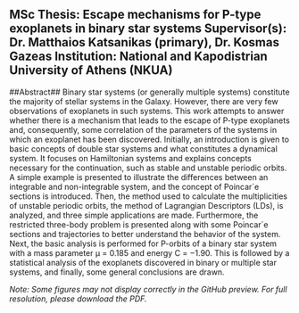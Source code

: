 **MSc Thesis: Escape mechanisms for P-type exoplanets in binary star systems**
**Supervisor(s):** Dr. Matthaios Katsanikas (primary), Dr. Kosmas Gazeas 
**Institution:** National and Kapodistrian University of Athens (NKUA) 
---
##Abstract##
Binary star systems (or generally multiple systems) constitute the majority of stellar systems
in the Galaxy. However, there are very few observations of exoplanets in such systems. This work
attempts to answer whether there is a mechanism that leads to the escape of P-type exoplanets
and, consequently, some correlation of the parameters of the systems in which an exoplanet has
been discovered.
Initially, an introduction is given to basic concepts of double star systems and what constitutes
a dynamical system. It focuses on Hamiltonian systems and explains concepts necessary for
the continuation, such as stable and unstable periodic orbits. A simple example is presented
to illustrate the differences between an integrable and non-integrable system, and the concept
of Poincar´e sections is introduced. Then, the method used to calculate the multiplicities of
unstable periodic orbits, the method of Lagrangian Descriptors (LDs), is analyzed, and three
simple applications are made. Furthermore, the restricted three-body problem is presented along
with some Poincar´e sections and trajectories to better understand the behavior of the system.
Next, the basic analysis is performed for P-orbits of a binary star system with a mass parameter
μ = 0.185 and energy C = −1.90. This is followed by a statistical analysis of the exoplanets
discovered in binary or multiple star systems, and finally, some general conclusions are drawn.

*Note: Some figures may not display correctly in the GitHub preview. For full resolution, please download the PDF.*
